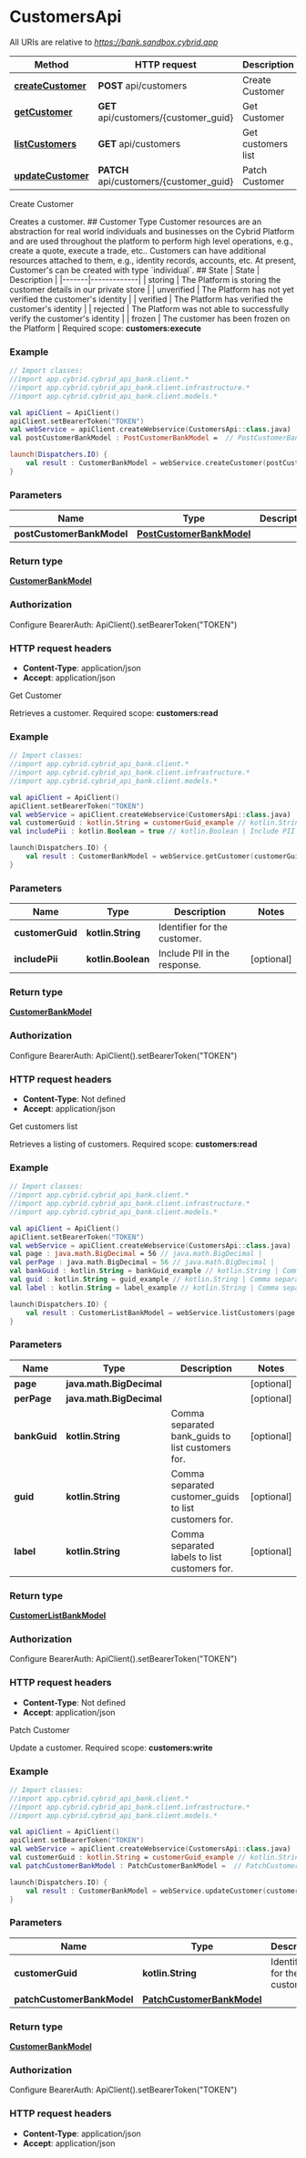 # CustomersApi

All URIs are relative to *https://bank.sandbox.cybrid.app*

Method | HTTP request | Description
------------- | ------------- | -------------
[**createCustomer**](CustomersApi.md#createCustomer) | **POST** api/customers | Create Customer
[**getCustomer**](CustomersApi.md#getCustomer) | **GET** api/customers/{customer_guid} | Get Customer
[**listCustomers**](CustomersApi.md#listCustomers) | **GET** api/customers | Get customers list
[**updateCustomer**](CustomersApi.md#updateCustomer) | **PATCH** api/customers/{customer_guid} | Patch Customer



Create Customer

Creates a customer.  ## Customer Type  Customer resources are an abstraction for real world individuals and businesses on the Cybrid Platform and are used throughout the platform to perform high level operations, e.g., create a quote, execute a trade, etc..  Customers can have additional resources attached to them, e.g., identity records, accounts, etc.  At present, Customer&#39;s can be created with type &#x60;individual&#x60;.  ## State  | State | Description | |-------|-------------| | storing | The Platform is storing the customer details in our private store | | unverified | The Platform has not yet verified the customer&#39;s identity | | verified | The Platform has verified the customer&#39;s identity | | rejected | The Platform was not able to successfully verify the customer&#39;s identity | | frozen | The customer has been frozen on the Platform |    Required scope: **customers:execute**

### Example
```kotlin
// Import classes:
//import app.cybrid.cybrid_api_bank.client.*
//import app.cybrid.cybrid_api_bank.client.infrastructure.*
//import app.cybrid.cybrid_api_bank.client.models.*

val apiClient = ApiClient()
apiClient.setBearerToken("TOKEN")
val webService = apiClient.createWebservice(CustomersApi::class.java)
val postCustomerBankModel : PostCustomerBankModel =  // PostCustomerBankModel | 

launch(Dispatchers.IO) {
    val result : CustomerBankModel = webService.createCustomer(postCustomerBankModel)
}
```

### Parameters

Name | Type | Description  | Notes
------------- | ------------- | ------------- | -------------
 **postCustomerBankModel** | [**PostCustomerBankModel**](PostCustomerBankModel.md)|  |

### Return type

[**CustomerBankModel**](CustomerBankModel.md)

### Authorization


Configure BearerAuth:
    ApiClient().setBearerToken("TOKEN")

### HTTP request headers

 - **Content-Type**: application/json
 - **Accept**: application/json


Get Customer

Retrieves a customer.  Required scope: **customers:read**

### Example
```kotlin
// Import classes:
//import app.cybrid.cybrid_api_bank.client.*
//import app.cybrid.cybrid_api_bank.client.infrastructure.*
//import app.cybrid.cybrid_api_bank.client.models.*

val apiClient = ApiClient()
apiClient.setBearerToken("TOKEN")
val webService = apiClient.createWebservice(CustomersApi::class.java)
val customerGuid : kotlin.String = customerGuid_example // kotlin.String | Identifier for the customer.
val includePii : kotlin.Boolean = true // kotlin.Boolean | Include PII in the response.

launch(Dispatchers.IO) {
    val result : CustomerBankModel = webService.getCustomer(customerGuid, includePii)
}
```

### Parameters

Name | Type | Description  | Notes
------------- | ------------- | ------------- | -------------
 **customerGuid** | **kotlin.String**| Identifier for the customer. |
 **includePii** | **kotlin.Boolean**| Include PII in the response. | [optional]

### Return type

[**CustomerBankModel**](CustomerBankModel.md)

### Authorization


Configure BearerAuth:
    ApiClient().setBearerToken("TOKEN")

### HTTP request headers

 - **Content-Type**: Not defined
 - **Accept**: application/json


Get customers list

Retrieves a listing of customers.  Required scope: **customers:read**

### Example
```kotlin
// Import classes:
//import app.cybrid.cybrid_api_bank.client.*
//import app.cybrid.cybrid_api_bank.client.infrastructure.*
//import app.cybrid.cybrid_api_bank.client.models.*

val apiClient = ApiClient()
apiClient.setBearerToken("TOKEN")
val webService = apiClient.createWebservice(CustomersApi::class.java)
val page : java.math.BigDecimal = 56 // java.math.BigDecimal | 
val perPage : java.math.BigDecimal = 56 // java.math.BigDecimal | 
val bankGuid : kotlin.String = bankGuid_example // kotlin.String | Comma separated bank_guids to list customers for.
val guid : kotlin.String = guid_example // kotlin.String | Comma separated customer_guids to list customers for.
val label : kotlin.String = label_example // kotlin.String | Comma separated labels to list customers for.

launch(Dispatchers.IO) {
    val result : CustomerListBankModel = webService.listCustomers(page, perPage, bankGuid, guid, label)
}
```

### Parameters

Name | Type | Description  | Notes
------------- | ------------- | ------------- | -------------
 **page** | **java.math.BigDecimal**|  | [optional]
 **perPage** | **java.math.BigDecimal**|  | [optional]
 **bankGuid** | **kotlin.String**| Comma separated bank_guids to list customers for. | [optional]
 **guid** | **kotlin.String**| Comma separated customer_guids to list customers for. | [optional]
 **label** | **kotlin.String**| Comma separated labels to list customers for. | [optional]

### Return type

[**CustomerListBankModel**](CustomerListBankModel.md)

### Authorization


Configure BearerAuth:
    ApiClient().setBearerToken("TOKEN")

### HTTP request headers

 - **Content-Type**: Not defined
 - **Accept**: application/json


Patch Customer

Update a customer.  Required scope: **customers:write**

### Example
```kotlin
// Import classes:
//import app.cybrid.cybrid_api_bank.client.*
//import app.cybrid.cybrid_api_bank.client.infrastructure.*
//import app.cybrid.cybrid_api_bank.client.models.*

val apiClient = ApiClient()
apiClient.setBearerToken("TOKEN")
val webService = apiClient.createWebservice(CustomersApi::class.java)
val customerGuid : kotlin.String = customerGuid_example // kotlin.String | Identifier for the customer.
val patchCustomerBankModel : PatchCustomerBankModel =  // PatchCustomerBankModel | 

launch(Dispatchers.IO) {
    val result : CustomerBankModel = webService.updateCustomer(customerGuid, patchCustomerBankModel)
}
```

### Parameters

Name | Type | Description  | Notes
------------- | ------------- | ------------- | -------------
 **customerGuid** | **kotlin.String**| Identifier for the customer. |
 **patchCustomerBankModel** | [**PatchCustomerBankModel**](PatchCustomerBankModel.md)|  |

### Return type

[**CustomerBankModel**](CustomerBankModel.md)

### Authorization


Configure BearerAuth:
    ApiClient().setBearerToken("TOKEN")

### HTTP request headers

 - **Content-Type**: application/json
 - **Accept**: application/json

